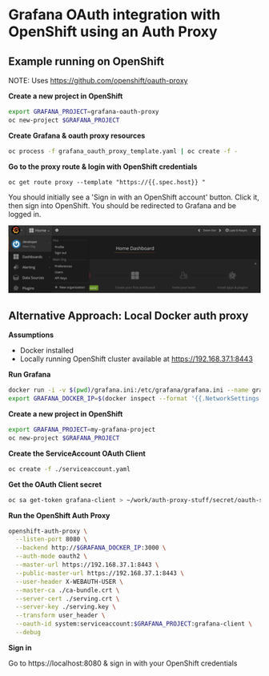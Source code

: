 # Grafana OAuth integration with OpenShift using an Auth Proxy

## Example running on OpenShift

NOTE: Uses https://github.com/openshift/oauth-proxy

**Create a new project in OpenShift**

```bash
export GRAFANA_PROJECT=grafana-oauth-proxy
oc new-project $GRAFANA_PROJECT
```

**Create Grafana & oauth proxy resources**

```bash
oc process -f grafana_oauth_proxy_template.yaml | oc create -f -
```

**Go to the proxy route & login with OpenShift credentials**

```
oc get route proxy --template "https://{{.spec.host}} "
```

You should initially see a 'Sign in with an OpenShift account' button.
Click it, then sign into OpenShift.
You should be redirected to Grafana and be logged in.

![grafana dashboard](grafana_dashboard.png?raw=true "Grafana Dashboard")

## Alternative Approach: Local Docker auth proxy

**Assumptions**

* Docker installed
* Locally running OpenShift cluster available at https://192.168.37.1:8443

**Run Grafana**

```bash
docker run -i -v $(pwd)/grafana.ini:/etc/grafana/grafana.ini --name grafana grafana/grafana
export GRAFANA_DOCKER_IP=$(docker inspect --format '{{.NetworkSettings.IPAddress}}' grafana)
```

**Create a new project in OpenShift**

```bash
export GRAFANA_PROJECT=my-grafana-project
oc new-project $GRAFANA_PROJECT
```

**Create the ServiceAccount OAuth Client**

```bash
oc create -f ./serviceaccount.yaml
```

**Get the OAuth Client secret**
```bash
oc sa get-token grafana-client > ~/work/auth-proxy-stuff/secret/oauth-secret
```

**Run the OpenShift Auth Proxy**

```bash
openshift-auth-proxy \
  --listen-port 8080 \
  --backend http://$GRAFANA_DOCKER_IP:3000 \
  --auth-mode oauth2 \
  --master-url https://192.168.37.1:8443 \
  --public-master-url https://192.168.37.1:8443 \
  --user-header X-WEBAUTH-USER \
  --master-ca ./ca-bundle.crt \
  --server-cert ./serving.crt \
  --server-key ./serving.key \
  --transform user_header \
  --oauth-id system:serviceaccount:$GRAFANA_PROJECT:grafana-client \
  --debug
```

**Sign in**

Go to https://localhost:8080 & sign in with your OpenShift credentials

